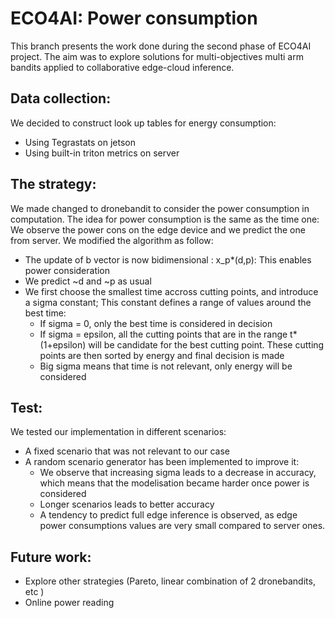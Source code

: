 # ECO4AI: Power consumption

This branch presents the work done during the second phase of ECO4AI project. The aim was to explore solutions for multi-objectives multi arm bandits applied to collaborative edge-cloud inference.

## Data collection:
We decided to construct look up tables for energy consumption:
  - Using Tegrastats on jetson
  - Using built-in triton metrics on server

## The strategy:
We made changed to dronebandit to consider the power consumption in computation. The idea for power consumption is the same as the time one: We observe the power cons on the edge device and we predict the one from server.
We modified the algorithm as follow:
  - The update of b vector is now bidimensional : x_p*(d,p): This enables power consideration
  - We predict ~d and ~p as usual
  - We first choose the smallest time accross cutting points, and introduce a sigma constant; This constant defines a range of values around the best time:
    - If sigma = 0, only the best time is considered in decision
    - If sigma = epsilon, all the cutting points that are in the range t*(1+epsilon) will be candidate for the best cutting point. These cutting points are then sorted by energy and final decision is made
    - Big sigma means that time is not relevant, only energy will be considered
## Test:
We tested our implementation in different scenarios:
  - A fixed scenario that was not relevant to our case
  - A random scenario generator has been implemented to improve it:
    - We observe that increasing sigma leads to a decrease in accuracy, which means that the modelisation became harder once power is considered
    - Longer scenarios leads to better accuracy
    - A tendency to predict full edge inference is observed, as edge power consumptions values are very small compared to server ones.
## Future work:
  - Explore other strategies (Pareto, linear combination of 2 dronebandits, etc )
  - Online power reading
